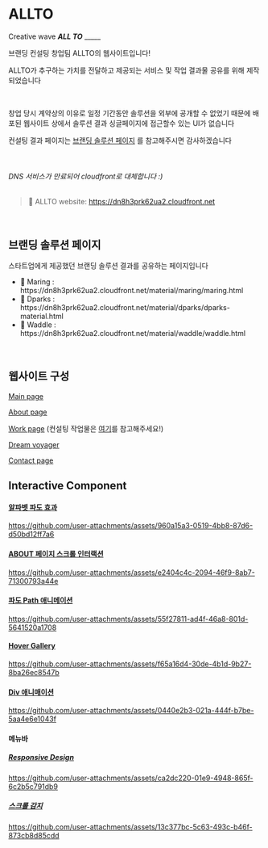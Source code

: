 # ALLTO

<p>Creative wave <strong><em><span>ALL TO</span></em></strong> _____</p> <p>브랜딩 컨설팅 창업팀 ALLTO의 웹사이트입니다!</p>
<p>ALLTO가 추구하는 가치를 전달하고 제공되는 서비스 및 작업 결과물 공유를 위해 제작되었습니다</p>
<br/>
<p>창업 당시 계약상의 이유로 일정 기간동안 솔루션을 외부에 공개할 수 없었기 때문에 배포된 웹사이트 상에서 솔루션 결과 싱글페이지에 접근할수 있는 UI가 없습니다</p>

컨설팅 결과 페이지는 [브랜딩 솔루션 페이지](#브랜딩-솔루션-페이지) 를 참고해주시면 감사하겠습니다

<br/>

###### DNS 서비스가 만료되어 cloudfront로 대체합니다 :)
> 🔗 ALLTO website: https://dn8h3prk62ua2.cloudfront.net

<br/>

## 브랜딩 솔루션 페이지

<p>스타트업에게 제공했던 브랜딩 솔루션 결과를 공유하는 페이지입니다</p>

<ul>
  <li>🦔 Maring : https://dn8h3prk62ua2.cloudfront.net/material/maring/maring.html</li>
  <li>📱 Dparks : https://dn8h3prk62ua2.cloudfront.net/material/dparks/dparks-material.html</li>
  <li>🐧 Waddle : https://dn8h3prk62ua2.cloudfront.net/material/waddle/waddle.html</li>
</ul>

<br/>

## 웹사이트 구성

[Main page](https://dn8h3prk62ua2.cloudfront.net)

[About page](https://dn8h3prk62ua2.cloudfront.net/html/about.html)

[Work page](https://dn8h3prk62ua2.cloudfront.net/html/work.html) (컨설팅 작업물은 [여기](#브랜딩-솔루션-페이지)를 참고해주세요!)

[Dream voyager](https://dn8h3prk62ua2.cloudfront.net/html/dream-voyager.html)

[Contact page](https://dn8h3prk62ua2.cloudfront.net/html/contact.html)

## Interactive Component
#### [알파벳 파도 효과](https://dn8h3prk62ua2.cloudfront.net)

https://github.com/user-attachments/assets/960a15a3-0519-4bb8-87d6-d50bd12ff7a6


#### [ABOUT 페이지 스크롤 인터랙션](https://dn8h3prk62ua2.cloudfront.net/html/about.html)


https://github.com/user-attachments/assets/e2404c4c-2094-46f9-8ab7-71300793a44e


#### [파도 Path 애니메이션](https://dn8h3prk62ua2.cloudfront.net/index.html#3)


https://github.com/user-attachments/assets/55f27811-ad4f-46a8-801d-5641520a1708


#### [Hover Gallery](https://dn8h3prk62ua2.cloudfront.net/material/dparks/dparks-material.html#section-3-hoverGallery)


https://github.com/user-attachments/assets/f65a16d4-30de-4b1d-9b27-8ba26ec8547b


#### [Div 애니매이션](https://dn8h3prk62ua2.cloudfront.net/material/dparks/dparks-material.html#section-7-brand-identity)


https://github.com/user-attachments/assets/0440e2b3-021a-444f-b7be-5aa4e6e1043f


#### 메뉴바

##### [Responsive Design](https://dn8h3prk62ua2.cloudfront.net)


https://github.com/user-attachments/assets/ca2dc220-01e9-4948-865f-6c2b5c791db9


##### [스크롤 감지](https://dn8h3prk62ua2.cloudfront.net/html/dream-voyager.html)


https://github.com/user-attachments/assets/13c377bc-5c63-493c-b46f-873cb8d85cdd


